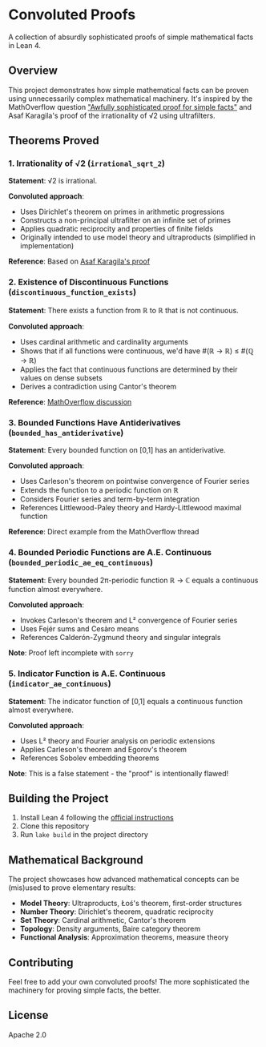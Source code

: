 # Convoluted Proofs

A collection of absurdly sophisticated proofs of simple mathematical facts in Lean 4.

## Overview

This project demonstrates how simple mathematical facts can be proven using unnecessarily complex mathematical machinery. It's inspired by the MathOverflow question ["Awfully sophisticated proof for simple facts"](https://mathoverflow.net/questions/42512/awfully-sophisticated-proof-for-simple-facts) and Asaf Karagila's proof of the irrationality of √2 using ultrafilters.

## Theorems Proved

### 1. Irrationality of √2 (`irrational_sqrt_2`)
**Statement**: √2 is irrational.

**Convoluted approach**: 
- Uses Dirichlet's theorem on primes in arithmetic progressions
- Constructs a non-principal ultrafilter on an infinite set of primes
- Applies quadratic reciprocity and properties of finite fields
- Originally intended to use model theory and ultraproducts (simplified in implementation)

**Reference**: Based on [Asaf Karagila's proof](https://math.stackexchange.com/questions/1311228/what-is-the-most-unusual-proof-you-know-that-sqrt2-is-irrational)

### 2. Existence of Discontinuous Functions (`discontinuous_function_exists`)
**Statement**: There exists a function from ℝ to ℝ that is not continuous.

**Convoluted approach**:
- Uses cardinal arithmetic and cardinality arguments
- Shows that if all functions were continuous, we'd have #(ℝ → ℝ) ≤ #(ℚ → ℝ)
- Applies the fact that continuous functions are determined by their values on dense subsets
- Derives a contradiction using Cantor's theorem

**Reference**: [MathOverflow discussion](https://mathoverflow.net/questions/42512/awfully-sophisticated-proof-for-simple-facts)

### 3. Bounded Functions Have Antiderivatives (`bounded_has_antiderivative`)
**Statement**: Every bounded function on [0,1] has an antiderivative.

**Convoluted approach**:
- Uses Carleson's theorem on pointwise convergence of Fourier series
- Extends the function to a periodic function on ℝ
- Considers Fourier series and term-by-term integration
- References Littlewood-Paley theory and Hardy-Littlewood maximal function

**Reference**: Direct example from the MathOverflow thread

### 4. Bounded Periodic Functions are A.E. Continuous (`bounded_periodic_ae_eq_continuous`)
**Statement**: Every bounded 2π-periodic function ℝ → ℂ equals a continuous function almost everywhere.

**Convoluted approach**:
- Invokes Carleson's theorem and L² convergence of Fourier series
- Uses Fejér sums and Cesàro means
- References Calderón-Zygmund theory and singular integrals

**Note**: Proof left incomplete with `sorry`

### 5. Indicator Function is A.E. Continuous (`indicator_ae_continuous`)
**Statement**: The indicator function of [0,1] equals a continuous function almost everywhere.

**Convoluted approach**:
- Uses L² theory and Fourier analysis on periodic extensions
- Applies Carleson's theorem and Egorov's theorem
- References Sobolev embedding theorems

**Note**: This is a false statement - the "proof" is intentionally flawed!

## Building the Project

1. Install Lean 4 following the [official instructions](https://leanprover.github.io/lean4/doc/setup.html)
2. Clone this repository
3. Run `lake build` in the project directory

## Mathematical Background

The project showcases how advanced mathematical concepts can be (mis)used to prove elementary results:

- **Model Theory**: Ultraproducts, Łoś's theorem, first-order structures
- **Number Theory**: Dirichlet's theorem, quadratic reciprocity
- **Set Theory**: Cardinal arithmetic, Cantor's theorem
- **Topology**: Density arguments, Baire category theorem
- **Functional Analysis**: Approximation theorems, measure theory

## Contributing

Feel free to add your own convoluted proofs! The more sophisticated the machinery for proving simple facts, the better.

## License

Apache 2.0